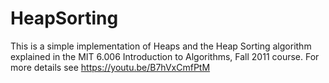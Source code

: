 # HeapSorting
This is a simple implementation of Heaps and the Heap Sorting algorithm explained in the MIT 6.006 Introduction to Algorithms, Fall 2011 course. For more details see https://youtu.be/B7hVxCmfPtM
